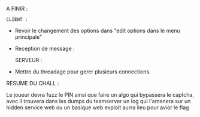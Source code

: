 A FINIR :

	CLIENT :
	
- Revoir le changement des options dans "edit options dans le menu principale"
- Reception de message :

	SERVEUR :
	
- Mettre du threadage pour gerer plusieurs connections.


RESUME DU CHALL :

Le joueur devra fuzz le PIN ainsi que faire un algo qui bypassera le captcha, avec il trouvera dans les dumps du teamserver un log qui l'amenera sur un hidden service web ou un basique web exploit aurra lieu pour avior le flag